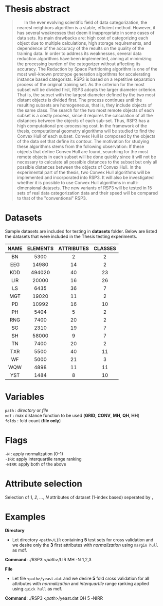 # Thesis abstract

> &nbsp;&nbsp;&nbsp;&nbsp;&nbsp;&nbsp;In the ever evolving scientific field of data categorization, the nearest neighbors algorithm is a stable, efficient method. However, it has several weaknesses that deem it inappropriate in some cases of data sets. Its main drawbacks are: high cost of categorizing each object due to multiple calculations, high storage requirements, and dependence of the accuracy of the results on the quality of the training data. In order to address its weaknesses, several data reduction algorithms have been implemented, aiming at minimizing the processing burden of the categorizer without affecting its accuracy. The Reduction by Space Partitioning algorithm is one of the most well-known prototype generation algorithms for accelerating instance based categorists. RSP3 is based on a repetitive separation process of the original training set. As the criterion for the most subset will be divided first, RSP3 adopts the larger diameter criterion. That is, the subset with the largest diameter defined by the two most distant objects is divided first. The process continues until the resulting subsets are homogeneous, that is, they include objects of the same class. The search for the two most remote objects of each subset is a costly process, since it requires the calculation of all the distances between the objects of each sub-set. Thus, RSP3 has a high computational pre-processing cost. In the framework of the thesis, computational geometry algorithms will be studied to find the Convex Hull of each subset. Convex Hull is composed by the objects of the data set that define its contour. The motivation for studying these algorithms stems from the following observation: If these objects that define Convex Hull are found, searching for the most remote objects in each subset will be done quickly since it will not be necessary to calculate all possible distances to the subset but only all possible distances between the objects of Convex Hull. In the experimental part of the thesis, two Convex Hull algorithms will be implemented and incorporated into RSP3. It will also be investigated whether it is possible to use Convex Hull algorithms in multi-dimensional datasets. The new variants of RSP3 will be tested in 15 sets of real data categorization data and their speed will be compared to that of the "conventional" RSP3.

# Datasets
Sample datasets are included for testing in **datasets** folder. Below are listed the datasets that 
were included in the Thesis testing experiments.

| NAME | ELEMENTS | ATTRIBUTES | CLASSES |
|:----:|:--------:|:----------:|:-------:|
|  BN  |   5300   |      2     |    2    |
|  EEG |   14980  |     14     |    2    |
|  KDD |  494020  |     40     |    23   |
|  LIR |   20000  |     16     |    26   |
|  LS  |   6435   |     36     |    7    |
|  MGT |   19020  |     11     |    2    |
|  PD  |   10992  |     16     |    10   |
|  PH  |   5404   |      5     |    2    |
|  RNG |   7400   |     20     |    2    |
|  SG  |   2310   |     19     |    7    |
|  SH  |   58000  |      9     |    7    |
|  TN  |   7400   |     20     |    2    |
|  TXR |   5500   |     40     |    11   |
|  WF  |   5000   |     21     |    3    |
|  WQW |   4898   |     11     |    11   |
|  YST |   1484   |      8     |    10   |

# Variables

`path` : *directory* or *file*  
`mdf` : max distance function to be used (**GRID**, **CONV**, **MH**, **QH**, **HH**)  
`folds` : fold count (**file only**)  

# Flags

`-N` : apply normalization (0-1)  
`-IRR`: apply interquartile range ranking  
`-NIRR`: apply both of the above  

# Attribute selection

Selection of *1, 2, ..., N* attributes of dataset (1-index based) seperated by **`,`**

# Examples

**Directory**

- Let directory `<path>/LIR` containing **5** test sets for cross validation and we desire only the **3** first attributes with *normalization* using `margin hull` as mdf.

**Command**: ./RSP3 *\<path\>*/LIR MH -Ν 1,2,3

**File**

- Let file `<path>/yeast.dat` and we desire **5** fold cross validation for all attributes with *normalization* and
*interquartile* range ranking applied using `quick hull` as mdf.

**Command**: ./RSP3 *\<path\>*/yeast.dat QH 5 -ΝIRR
